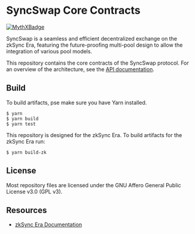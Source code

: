 # SyncSwap Core Contracts

[![MythXBadge](https://badgen.net/https/api.mythx.io/v1/projects/c7d96902-7ec0-4d35-b008-71da992bca06/badge/data?cache=300&icon=https://raw.githubusercontent.com/ConsenSys/mythx-github-badge/main/logo_white.svg)](https://docs.mythx.io/dashboard/github-badges)

SyncSwap is a seamless and efficient decentralized exchange on the zkSync Era, featuring the future-proofing multi-pool design to allow the integration of various pool models.

This repository contains the core contracts of the SyncSwap protocol. For an overview of the architecture, see the [API documentation](https://syncswap.gitbook.io/api-documentation/).

## Build
To build artifacts, pse make sure you have Yarn installed.
```
$ yarn
$ yarn build
$ yarn test
```

This repository is designed for the zkSync Era. To build artifacts for the zkSync Era run:
```
$ yarn build-zk
```

## License

Most repository files are licensed under the GNU Affero General Public License v3.0 (GPL v3).

## Resources
- [zkSync Era Documentation](https://v2-docs.zksync.io/dev/)
